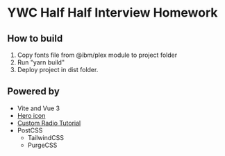 # YWC Half Half Interview Homework

## How to build
1. Copy fonts file from @ibm/plex module to project folder
2. Run "yarn build"
3. Deploy project in dist folder.

## Powered by
- Vite and Vue 3
- [Hero icon](https://heroicons.dev/)
- [Custom Radio Tutorial](https://moderncss.dev/pure-css-custom-styled-radio-buttons/)
- PostCSS
  - TailwindCSS
  - PurgeCSS
